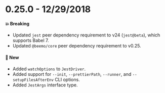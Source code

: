 # 0.25.0 - 12/29/2018

#### 💥 Breaking

- Updated `jest` peer dependency requirement to v24 (`jest@beta`), which supports Babel 7.
- Updated `@beemo/core` peer dependency requirement to v0.25.

#### 🚀 New

- Added `watchOptions` to `JestDriver`.
- Added support for `--init`, `--prettierPath`, `--runner`, and `--setupFilesAfterEnv` CLI options.
- Added `JestArgs` interface type.
